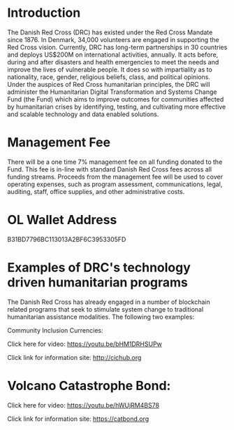 # Introduction
The Danish Red Cross (DRC) has existed under the Red Cross Mandate since 1876. In Denmark, 34,000 volunteers are engaged in supporting the Red Cross vision. Currently, DRC has long-term partnerships in 30 countries and deploys US$200M on international activities, annually. It acts before, during and after disasters and health emergencies to meet the needs and improve the lives of vulnerable people. It does so with impartiality as to nationality, race, gender, religious beliefs, class, and political opinions. Under the auspices of Red Cross humanitarian principles, the DRC will administer the Humanitarian Digital Transformation and Systems Change Fund (the Fund) which aims to improve outcomes for communities affected by humanitarian crises by identifying, testing, and cultivating more effective and scalable technology and data enabled solutions.

# Management Fee
There will be a one time 7% management fee on all funding donated to the Fund. This fee is in-line with standard Danish Red Cross fees across all funding streams. Proceeds from the management fee will be used to cover operating expenses, such as program assessment, communications, legal, auditing, staff, office supplies, and other administrative costs.

# OL Wallet Address
B31BD7796BC113013A2BF6C3953305FD

# Examples of DRC's technology driven humanitarian programs
The Danish Red Cross has already engaged in a number of blockchain related programs that seek to stimulate system change to traditional humanitarian assistance modalities. The following two examples:

Community Inclusion Currencies:

<tab> Click here for video: https://youtu.be/bHM1DRHSUPw

<tab> Click link for information site: http://cichub.org
  
# Volcano Catastrophe Bond:

Click here for video: https://youtu.be/hWUjRM4BS78

Click link for information site: https://catbond.org
  
